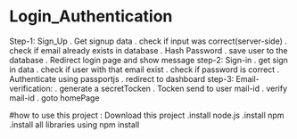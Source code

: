 # Login_Authentication
 
 Step-1:
    Sign_Up
      . Get signup data
      . check if input was correct(server-side)
      . check if email already exists in database
      . Hash Password
      . save user to the database
      . Redirect login page and show message
 step-2:
    Sign-in
     . get sign in data
     . check if user with that email exist
     . check if password is correct
     . Authenticate using passportjs
     . redirect to dashboard
 step-3:
    Email- verification:
           . generate a secretTocken
           . Tocken send to user mail-id
           . verify mail-id 
           . goto homePage

#how to use this project :
    Download this project
    .install node.js
    .install npm
    .install all libraries using npm install
    
 
